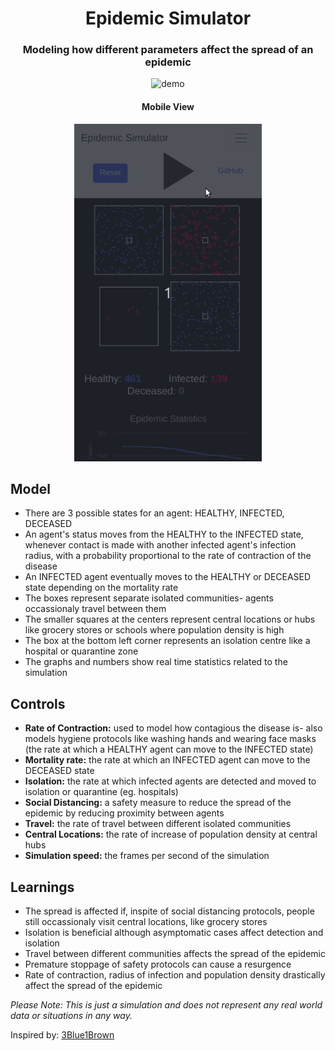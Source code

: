 <h1 align="center">Epidemic Simulator</h1>
<h3 align="center">Modeling how different parameters affect the spread of an epidemic</h3>
<p align="center">
<img width=900px src="demo.gif" alt="demo">
<p>

<h4 align="center">Mobile View</h4>
<p align="center">
<img width=300px src="demo-mobile.gif" alt="demo">
<p>

## Model
* There are 3 possible states for an agent: HEALTHY, INFECTED, DECEASED
* An agent's status moves from the HEALTHY to the INFECTED state, whenever contact is made with another infected agent's infection radius, with a probability proportional to the rate of contraction of the disease
* An INFECTED agent eventually moves to the HEALTHY or DECEASED state depending on the mortality rate
* The boxes represent separate isolated communities- agents occassionaly travel between them
* The smaller squares at the centers represent central locations or hubs like grocery stores or schools where population density is high
* The box at the bottom left corner represents an isolation centre like a hospital or quarantine zone
* The graphs and numbers show real time statistics related to the simulation

## Controls
* <b>Rate of Contraction:</b> used to model how contagious the disease is- also models hygiene protocols like washing hands and wearing face masks (the rate at which a HEALTHY agent can move to the INFECTED state)
* <b>Mortality rate:</b> the rate at which an INFECTED agent can move to the DECEASED state
* <b>Isolation:</b> the rate at which infected agents are detected and moved to isolation or quarantine (eg. hospitals)
* <b>Social Distancing:</b> a safety measure to reduce the spread of the epidemic by reducing proximity between agents
* <b>Travel:</b> the rate of travel between different isolated communities
* <b>Central Locations:</b> the rate of increase of population density at central hubs
* <b>Simulation speed:</b> the frames per second of the simulation 

## Learnings
* The spread is affected if, inspite of social distancing protocols, people still occassionaly visit central locations, like grocery stores
* Isolation is beneficial although asymptomatic cases affect detection and isolation
* Travel between different communities affects the spread of the epidemic
* Premature stoppage of safety protocols can cause a resurgence
* Rate of contraction, radius of infection and population density drastically affect the spread of the epidemic

<em>
Please Note: This is just a simulation and does not represent any real world data or situations in any way.   
</em>

Inspired by: [3Blue1Brown](https://www.youtube.com/channel/UCYO_jab_esuFRV4b17AJtAw)